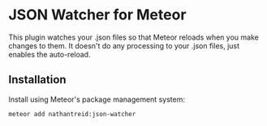 # JSON Watcher for Meteor

This plugin watches your .json files so that Meteor reloads when you make changes to them.
It doesn't do any processing to your .json files, just enables the auto-reload.

## Installation

Install using Meteor's package management system:

```bash
meteor add nathantreid:json-watcher
```
